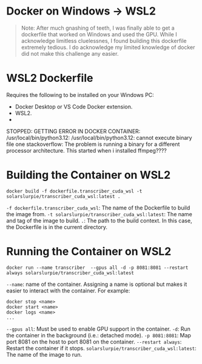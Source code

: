 # Docker on Windows -> WSL2
> Note: After much gnashing of teeth, I was finally able to get a dockerfile that worked on Windows and used the GPU.  While I acknowledge limitless cluelessnes, I found building this dockerfile extremely tedious.  I do acknowledge my limited knowledge of docker did not make this challenge any easier.
# WSL2 Dockerfile
Requires the following to be installed on your Windows PC:
- Docker Desktop or VS Code Docker extension.
- WSL2.
-
STOPPED: GETTING ERROR IN DOCKER CONTAINER:  /usr/local/bin/python3.12: /usr/local/bin/python3.12: cannot execute binary file
one stackoverflow:
The problem is running a binary for a different processor architecture.  This started when i installed ffmpeg????

# Building the Container on WSL2

`docker build -f dockerfile.transcriber_cuda_wsl -t solarslurpie/transcriber_cuda_wsl:latest .`

`-f dockerfile.transcriber_cuda_wsl`: The name of the Dockerfile to build the image from.
`-t solarslurpie/transcriber_cuda_wsl:latest`: The name and tag of the image to build.
`.`: The path to the build context. In this case, the Dockerfile is in the current directory.

# Running the Container on WSL2

`docker run --name transcriber  --gpus all -d -p 8081:8081 --restart always solarslurpie/transcriber_cuda_wsl:latest`

`--name`: name of the container. Assigning a name is optional but makes it easier to interact with the container. For example:
```
docker stop <name>
docker start <name>
docker logs <name>
...
```
`--gpus all`: Must be used to enable GPU support in the container.
`-d`: Run the container in the background (i.e.: detached mode).
`-p 8081:8081`: Map port 8081 on the host to port 8081 on the container.
`--restart always`: Restart the container if it stops.
`solarslurpie/transcriber_cuda_wsl:latest`: The name of the image to run.